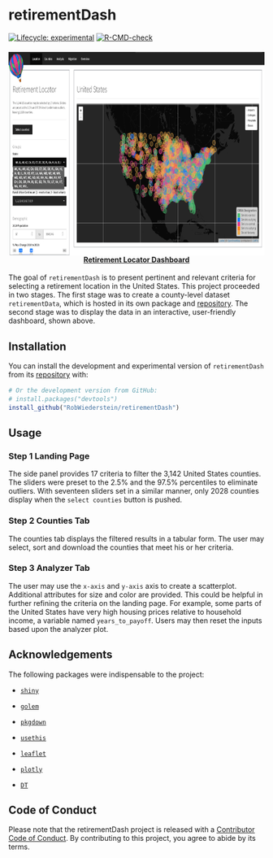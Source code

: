 
<!-- README.md is generated from README.Rmd. Please edit that file -->

# retirementDash

<!-- badges: start -->

[![Lifecycle:
experimental](https://img.shields.io/badge/lifecycle-experimental-orange.svg)](https://lifecycle.r-lib.org/articles/stages.html#experimental)
[![R-CMD-check](https://github.com/RobWiederstein/retirementDash/workflows/R-CMD-check/badge.svg)](https://github.com/RobWiederstein/retirementDash/actions)
<!-- badges: end -->

<h4 align="center">
<a href="https://rob-wiederstein.shinyapps.io/retirement-dashboard/?_ga=2.138388592.1542637753.1630614255-2110524801.1630416115"><img src='man/figures/retirementDash.png' align="center" height="400"/><br/></a>
<a href="https://rob-wiederstein.shinyapps.io/retirementdash/?_ga=2.99037854.1258475930.1633524763-1285109657.1633184174">Retirement
Locator Dashboard</a>
</h4>

The goal of `retirementDash` is to present pertinent and relevant
criteria for selecting a retirement location in the United States. This
project proceeded in two stages. The first stage was to create a
county-level dataset `retirementData`, which is hosted in its own
package and
[repository](https://github.com/RobWiederstein/retirementData). The
second stage was to display the data in an interactive, user-friendly
dashboard, shown above.

## Installation

You can install the development and experimental version of
`retirementDash` from its
[repository](https://github.com/RobWiederstein/retirementDash) with:

``` r
# Or the development version from GitHub:
# install.packages("devtools")
install_github("RobWiederstein/retirementDash")
```

## Usage

### Step 1 Landing Page

The side panel provides 17 criteria to filter the 3,142 United States
counties. The sliders were preset to the 2.5% and the 97.5% percentiles
to eliminate outliers. With seventeen sliders set in a similar manner,
only 2028 counties display when the `select counties` button is pushed.

### Step 2 Counties Tab

The counties tab displays the filtered results in a tabular form. The
user may select, sort and download the counties that meet his or her
criteria.

### Step 3 Analyzer Tab

The user may use the `x-axis` and `y-axis` axis to create a scatterplot.
Additional attributes for size and color are provided. This could be
helpful in further refining the criteria on the landing page. For
example, some parts of the United States have very high housing prices
relative to household income, a variable named `years_to_payoff`. Users
may then reset the inputs based upon the analyzer plot.

## Acknowledgements

The following packages were indispensable to the project:

-   [`shiny`](https://github.com/rstudio/shiny)

-   [`golem`](https://github.com/ThinkR-open/golem)

-   [`pkgdown`](https://github.com/r-lib/pkgdown)

-   [`usethis`](https://github.com/r-lib/usethis)

-   [`leaflet`](https://github.com/Leaflet/Leaflet)

-   [`plotly`](https://github.com/plotly/plotly.R)

-   [`DT`](https://github.com/rstudio/DT)

## Code of Conduct

Please note that the retirementDash project is released with a
[Contributor Code of
Conduct](https://contributor-covenant.org/version/2/0/CODE_OF_CONDUCT.html).
By contributing to this project, you agree to abide by its terms.
